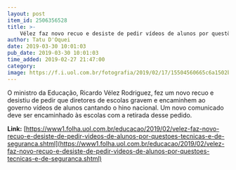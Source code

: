 ```yaml
---
layout: post
item_id: 2506356528
title: >-
    Vélez faz novo recuo e desiste de pedir vídeos de alunos por questões técnicas e de segurança
author: Tatu D'Oquei
date: 2019-03-30 10:01:03
pub_date: 2019-03-30 10:01:03
time_added: 2019-02-27 21:47:00
category: 
image: https://f.i.uol.com.br/fotografia/2019/02/17/15504560665c6a1502b342f_1550456066_3x2_rt.jpg
---
```


O ministro da Educação, Ricardo Vélez Rodriguez, fez um novo recuo e desistiu de pedir que diretores de escolas gravem e encaminhem ao governo vídeos de alunos cantando o hino nacional. Um novo comunicado deve ser encaminhado às escolas com a retirada desse pedido.

**Link:** [https://www1.folha.uol.com.br/educacao/2019/02/velez-faz-novo-recuo-e-desiste-de-pedir-videos-de-alunos-por-questoes-tecnicas-e-de-seguranca.shtml](https://www1.folha.uol.com.br/educacao/2019/02/velez-faz-novo-recuo-e-desiste-de-pedir-videos-de-alunos-por-questoes-tecnicas-e-de-seguranca.shtml)


